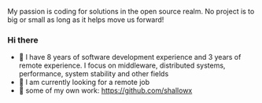 My passion is coding for solutions in the open source realm. No project is to big or small as long as it helps move us forward!
### Hi there  

- 🌱 I have 8 years of software development experience and 3 years of remote experience. I focus on middleware, distributed systems, performance, system stability and other fields
- 👯 I am currently looking for a remote job
- 👯 some of my own work: https://github.com/shallowx
